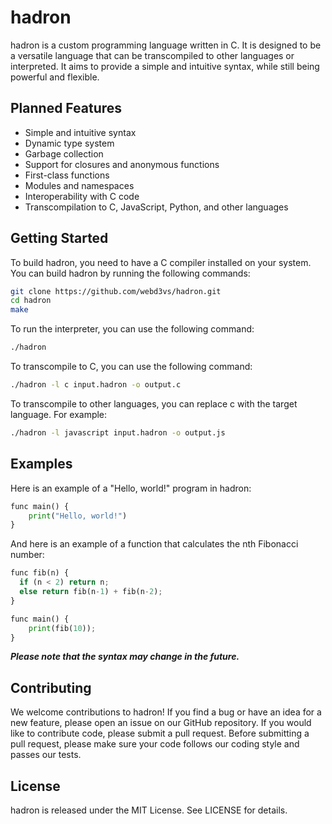 # hadron

hadron is a custom programming language written in C. It is designed to be a versatile language that can be transcompiled to other languages or interpreted. It aims to provide a simple and intuitive syntax, while still being powerful and flexible.

## Planned Features
 - Simple and intuitive syntax
 - Dynamic type system
 - Garbage collection
 - Support for closures and anonymous functions
 - First-class functions
 - Modules and namespaces
 - Interoperability with C code
 - Transcompilation to C, JavaScript, Python, and other languages

## Getting Started

To build hadron, you need to have a C compiler installed on your system. You can build hadron by running the following commands:

```sh
git clone https://github.com/webd3vs/hadron.git
cd hadron
make
```

To run the interpreter, you can use the following command:

```sh
./hadron
```

To transcompile to C, you can use the following command:

```sh
./hadron -l c input.hadron -o output.c
```

To transcompile to other languages, you can replace c with the target language. For example:
```sh
./hadron -l javascript input.hadron -o output.js
```
## Examples

Here is an example of a "Hello, world!" program in hadron:

```py
func main() {
	print("Hello, world!")
}
```

And here is an example of a function that calculates the nth Fibonacci number:

```py
func fib(n) {
  if (n < 2) return n;
  else return fib(n-1) + fib(n-2);
}

func main() {
	print(fib(10));
}
```
**_Please note that the syntax may change in the future._**

## Contributing

We welcome contributions to hadron! If you find a bug or have an idea for a new feature, please open an issue on our GitHub repository. If you would like to contribute code, please submit a pull request. Before submitting a pull request, please make sure your code follows our coding style and passes our tests.

## License

hadron is released under the MIT License. See LICENSE for details.
